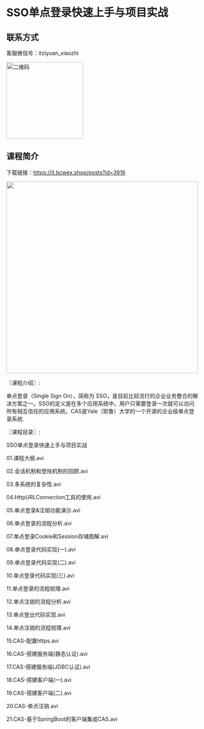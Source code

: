 # SSO单点登录快速上手与项目实战

## 联系方式

客服微信号：itziyuan_xiaozhi

<img src="https://ziyuanyun.oss-cn-guangzhou.aliyuncs.com/common/20240614073449/666b82192834a.jpg" width="200" height="200" alt="二维码">

## 课程简介

下载链接：https://it.bcwex.shop/posts?id=3916

<img src="https://ziyuanyun.oss-cn-guangzhou.aliyuncs.com/yun/20240515185416/66449458dd66f.jpg" width="500" alt="">

  〖课程介绍〗:

 单点登录（Single Sign On），简称为 SSO，是目前比较流行的企业业务整合的解决方案之一。SSO的定义是在多个应用系统中，用户只需要登录一次就可以访问所有相互信任的应用系统。CAS是Yale（耶鲁）大学的一个开源的企业级单点登录系统.

 〖课程目录〗:

 SSO单点登录快速上手与项目实战



 01.课程大纲.avi

 02.会话机制和登陆机制的回顾.avi

 03.多系统的复杂性.avi

 04.HttpURLConnection工具的使用.avi

 05.单点登录&amp;注销功能演示.avi

 06.单点登录的流程分析.avi

 07.单点登录Cookie和Session存储图解.avi

 08.单点登录代码实现(一).avi

 09.单点登录代码实现(二).avi

 10.单点登录代码实现(三).avi

 11.单点登录的流程梳理.avi

 12.单点注销的流程分析.avi

 13.单点登出代码实现.avi

 14.单点注销的流程梳理.avi

 15.CAS-配置https.avi

 16.CAS-搭建服务端(静态认证).avi

 17.CAS-搭建服务端(JDBC认证).avi

 18.CAS-搭建客户端(一).avi

 19.CAS-搭建客户端(二).avi

 20.CAS-单点注销.avi

 21.CAS-基于SpringBoot的客户端集成CAS.avi

  